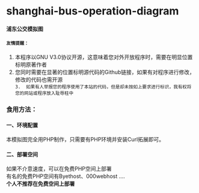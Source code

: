 # shanghai-bus-operation-diagram
#### 浦东公交模拟图
#### `友情提醒：`
  1.  本程序以GNU V3.0协议开源，这意味着您对外开放程序时，需要在明显位置标明原著作者<br>
  2.  您同时需要在显著的位置标明源代码的Github链接，如果有对程序进行修改，修改的代码也需开源<br>
`3.  如果有人举报您的程序使用了本站的代码，但是却未按如上要求进行标识，我有权将您的网站或程序放入耻辱柱中`
### 食用方法：
#### 一、环境配置
本模拟图完全用PHP制作，只需要有PHP环境并安装Curl拓展即可。
#### 二、部署空间
如果不介意速度，可以在免费PHP空间上部署<br/>
有名的免费PHP空间有Byethost、000webhost ....<br/>
**个人不推荐在免费空间上部署**

